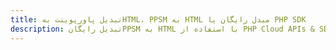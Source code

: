 ---title: تبدیل پاورپوینت بهHTML، PPSM به HTML مبدل رایگان یا PHP SDKdescription: تبدیل رایگانPPSM به HTML با استفاده از PHP Cloud APIs & SDK. همچنین اسناد Microsoft PowerPoint را در Cloud ایجاد، ویرایش و رندر کنید.---